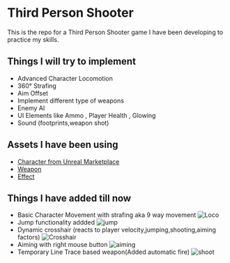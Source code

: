# Third Person Shooter
This is the repo for a Third Person Shooter game I have been developing to practice my skills.
## Things I will try to implement

* Advanced Character Locomotion
* 360° Strafing
* Aim Offset
* Implement different type of weapons
* Enemy AI
* UI Elements like Ammo , Player Health , Glowing
* Sound (footprints,weapon shot)


## Assets I have been using
* [Character from Unreal Marketplace](https://www.unrealengine.com/marketplace/en-US/product/paragon-lt-belica)
* [Weapon](https://www.unrealengine.com/marketplace/en-US/item/89d86599a98045c5806d6fccd7c7071a)
* [Effect](https://www.unrealengine.com/marketplace/en-US/item/38a3355872ef41bab5d2ba5b21c29eba)

## Things I have added till now
* Basic Character Movement with strafing aka 9 way movement
![Loco](https://templatehobe.com/wp-content/uploads/2021/10/locomotion.gif)
* Jump functionality addded
![jump](https://templatehobe.com/wp-content/uploads/2021/10/jumping.gif)
* Dynamic crosshair (reacts to player velocity,jumping,shooting,aiming factors)
![Crosshair](https://templatehobe.com/wp-content/uploads/2021/10/crosshair.gif)
* Aiming with right mouse button
![aiming](https://templatehobe.com/wp-content/uploads/2021/10/aiming.gif)
* Temporary Line Trace based weapon(Added automatic fire)
![shoot](https://templatehobe.com/wp-content/uploads/2021/10/shooting.gif)
